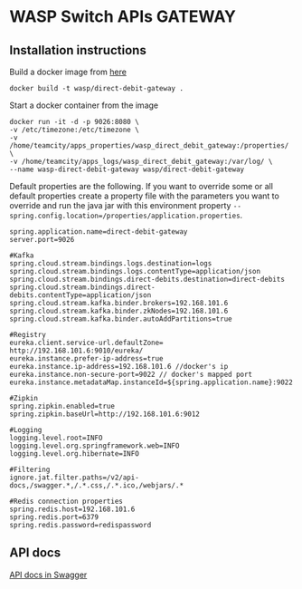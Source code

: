 # WASP Switch APIs GATEWAY
## Installation instructions
Build a docker image from [here](./Dockerfile)
```
docker build -t wasp/direct-debit-gateway .
```
Start a docker container from the image
```
docker run -it -d -p 9026:8080 \
-v /etc/timezone:/etc/timezone \
-v /home/teamcity/apps_properties/wasp_direct_debit_gateway:/properties/ \
-v /home/teamcity/apps_logs/wasp_direct_debit_gateway:/var/log/ \
--name wasp-direct-debit-gateway wasp/direct-debit-gateway
```
Default properties are the following. If you want to override some or all default properties create a property file with the parameters you want to override and run the java jar with this environment property ```--spring.config.location=/properties/application.properties```.
```
spring.application.name=direct-debit-gateway
server.port=9026

#Kafka
spring.cloud.stream.bindings.logs.destination=logs
spring.cloud.stream.bindings.logs.contentType=application/json
spring.cloud.stream.bindings.direct-debits.destination=direct-debits
spring.cloud.stream.bindings.direct-debits.contentType=application/json
spring.cloud.stream.kafka.binder.brokers=192.168.101.6
spring.cloud.stream.kafka.binder.zkNodes=192.168.101.6
spring.cloud.stream.kafka.binder.autoAddPartitions=true

#Registry
eureka.client.service-url.defaultZone= http://192.168.101.6:9010/eureka/
eureka.instance.prefer-ip-address=true
eureka.instance.ip-address=192.168.101.6 //docker's ip
eureka.instance.non-secure-port=9022 // docker's mapped port
eureka.instance.metadataMap.instanceId=${spring.application.name}:9022

#Zipkin
spring.zipkin.enabled=true
spring.zipkin.baseUrl=http://192.168.101.6:9012

#Logging
logging.level.root=INFO
logging.level.org.springframework.web=INFO
logging.level.org.hibernate=INFO

#Filtering
ignore.jat.filter.paths=/v2/api-docs,/swagger.*,/.*.css,/.*.ico,/webjars/.*

#Redis connection properties
spring.redis.host=192.168.101.6
spring.redis.port=6379
spring.redis.password=redispassword
```
## API docs
[API docs in Swagger](http://192.168.101.6:9022/swagger-ui.html)